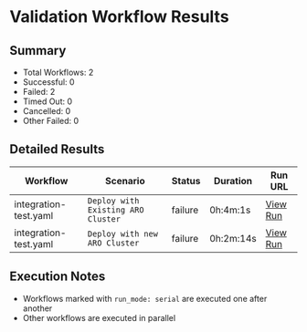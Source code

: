 # Validation Workflow Results

## Summary
- Total Workflows: 2
- Successful: 0
- Failed: 2
- Timed Out: 0
- Cancelled: 0
- Other Failed: 0

## Detailed Results

| Workflow | Scenario | Status | Duration | Run URL |
|----------|----------|---------|-----------|----------|
| integration-test.yaml | `Deploy with Existing ARO Cluster` | failure | 0h:4m:1s | [View Run](https://github.com/WASdev/azure.liberty.aro/actions/runs/17198997625) |
| integration-test.yaml | `Deploy with new ARO Cluster` | failure | 0h:2m:14s | [View Run](https://github.com/WASdev/azure.liberty.aro/actions/runs/17199053640) |


## Execution Notes
- Workflows marked with `run_mode: serial` are executed one after another
- Other workflows are executed in parallel
